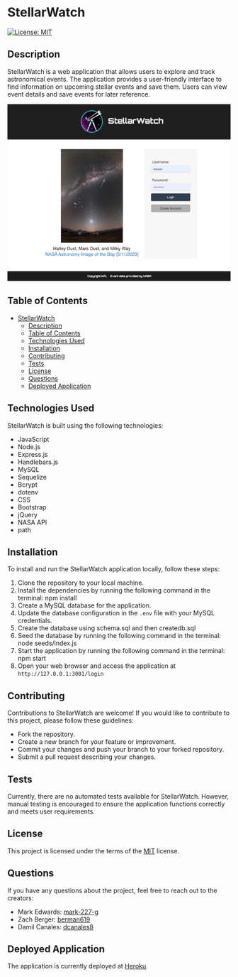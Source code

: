 # StellarWatch

[![License: MIT](https://img.shields.io/badge/License-MIT-yellow.svg)](https://opensource.org/licenses/MIT)

## Description

StellarWatch is a web application that allows users to explore and track astronomical events. The application provides a user-friendly interface to find information on upcoming stellar events and save them. Users can view event details and save events for later reference.

![StellarWatch Screenshot](/public/images/screenshot.png)

## Table of Contents

- [StellarWatch](#stellarwatch)
  - [Description](#description)
  - [Table of Contents](#table-of-contents)
  - [Technologies Used](#technologies-used)
  - [Installation](#installation)
  - [Contributing](#contributing)
  - [Tests](#tests)
  - [License](#license)
  - [Questions](#questions)
  - [Deployed Application](#deployed-application)

## Technologies Used

StellarWatch is built using the following technologies:

- JavaScript
- Node.js
- Express.js
- Handlebars.js
- MySQL
- Sequelize
- Bcrypt
- dotenv
- CSS
- Bootstrap
- jQuery
- NASA API
- path

## Installation

To install and run the StellarWatch application locally, follow these steps:

1. Clone the repository to your local machine.
2. Install the dependencies by running the following command in the terminal: npm install
3. Create a MySQL database for the application.
4. Update the database configuration in the `.env` file with your MySQL credentials.
5. Create the database using schema.sql and then createdb.sql
6. Seed the database by running the following command in the terminal: node seeds/index.js
7. Start the application by running the following command in the terminal: npm start
8. Open your web browser and access the application at `http://127.0.0.1:3001/login`

## Contributing

Contributions to StellarWatch are welcome! If you would like to contribute to this project, please follow these guidelines:

- Fork the repository.
- Create a new branch for your feature or improvement.
- Commit your changes and push your branch to your forked repository.
- Submit a pull request describing your changes.

## Tests

Currently, there are no automated tests available for StellarWatch. However, manual testing is encouraged to ensure the application functions correctly and meets user requirements.

## License

This project is licensed under the terms of the [MIT](https://opensource.org/licenses/MIT) license.

## Questions

If you have any questions about the project, feel free to reach out to the creators:

- Mark Edwards: [mark-227-g](https://github.com/mark-227-g)
- Zach Berger: [berman619](https://github.com/berman619)
- Damil Canales: [dcanales8](https://github.com/dcanales8)

## Deployed Application

The application is currently deployed at [Heroku](https://stellarwatchapp.herokuapp.com/login).
